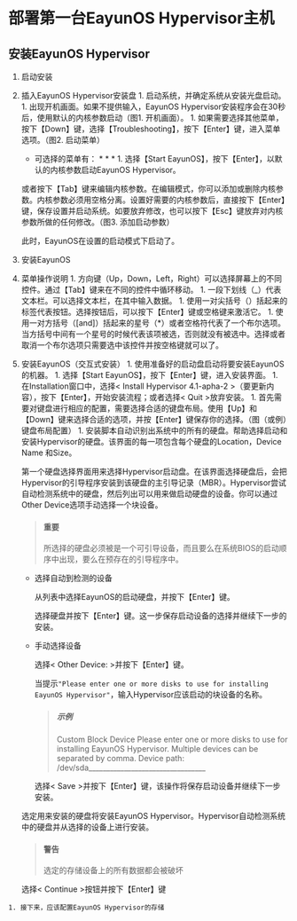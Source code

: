 # 部署第一台EayunOS Hypervisor主机
## 安装EayunOS Hypervisor
1. 启动安装
  1. 插入EayunOS Hypervisor安装盘
    1. 启动系统，并确定系统从安装光盘启动。
    1. 出现开机画面。如果不提供输入，EayunOS Hypervisor安装程序会在30秒后，使用默认的内核参数启动（图1. 开机画面）。
    1. 如果需要选择其他菜单，按下【Down】键，选择【Troubleshooting】，按下【Enter】键，进入菜单选项。（图2. 启动菜单）<br />
      * 可选择的菜单有：
        * 
        * 
        *
    1. 选择【Start EayunOS】，按下【Enter】，以默认的内核参数启动EayunOS Hypervisor。

      或者按下【Tab】键来编辑内核参数。在编辑模式，你可以添加或删除内核参数。内核参数必须用空格分离。设置好需要的内核参数后，直接按下【Enter】键，保存设置并启动系统。如要放弃修改，也可以按下【Esc】键放弃对内核参数所做的任何修改。（图3. 添加启动参数）<br />

      此时，EayunOS在设置的启动模式下启动了。


1. 安装EayunOS
  1. 菜单操作说明
    1. 方向键（Up，Down，Left，Right）可以选择屏幕上的不同控件。通过【Tab】键来在不同的控件中循环移动。
    1. 一段下划线（_）代表文本栏。可以选择文本栏，在其中输入数据。
    1. 使用一对尖括号（<and>）括起来的标签代表按钮。选择按钮后，可以按下【Enter】键或空格键来激活它。
    1. 使用一对方括号（[and]）括起来的星号（*）或者空格符代表了一个布尔选项。当方括号中间有一个星号的时候代表该项被选，否则就没有被选中。选择或者取消一个布尔选项只需要选中该控件并按空格键就可以了。

  1. 安装EayunOS（交互式安装）
    1. 使用准备好的启动盘启动将要安装EayunOS的机器。
    1. 选择【Start EayunOS】，按下【Enter】键，进入安装界面。
    1. 在Installation窗口中，选择< Install Hypervisor 4.1-apha-2 >（要更新内容），按下【Enter】，开始安装流程；或者选择< Quit >放弃安装。
    1. 首先需要对键盘进行相应的配置，需要选择合适的键盘布局。使用【Up】和【Down】键来选择合适的选项，并按【Enter】键保存你的选择。（图（或例）键盘布局配置）
    1. 安装脚本自动识别出系统中的所有的硬盘。帮助选择启动和安装Hypervisor的硬盘。该界面的每一项包含每个硬盘的Location，Device Name 和Size。

      第一个硬盘选择界面用来选择Hypervisor启动盘。在该界面选择硬盘后，会把Hypervisor的引导程序安装到该硬盘的主引导记录（MBR）。Hypervisor尝试自动检测系统中的硬盘，然后列出可以用来做启动硬盘的设备。你可以通过Other Device选项手动选择一个块设备。

      > #### 重要
      > 所选择的硬盘必须被是一个可引导设备，而且要么在系统BIOS的启动顺序中出现，要么在预存在的引导程序中。

        * 选择自动到检测的设备

          从列表中选择EayunOS的启动硬盘，并按下【Enter】键。

          选择硬盘并按下【Enter】键。这一步保存启动设备的选择并继续下一步的安装。

        * 手动选择设备

          选择< Other Device: >并按下【Enter】键。

          当提示`"Please enter one or more disks to use for installing EayunOS Hypervisor"`，输入Hypervisor应该启动的块设备的名称。

          > ##### 示例
          > Custom Block Device
          > Please enter one or more disks to use for installing EayunOS Hypervisor. Multiple devices can be separated by comma.
          > Device path:                                                               /dev/sda_________________________________

          选择< Save >并按下【Enter】键，该操作将保存启动设备并继续下一步安装。

      选定用来安装的硬盘将安装EayunOS Hypervisor。Hypervisor自动检测系统中的硬盘并从选择的设备上进行安装。

      > #### 警告
      > 选定的存储设备上的所有数据都会被破坏

        选择< Continue >按钮并按下【Enter】键

    1. 接下来，应该配置EayunOS Hypervisor的存储
